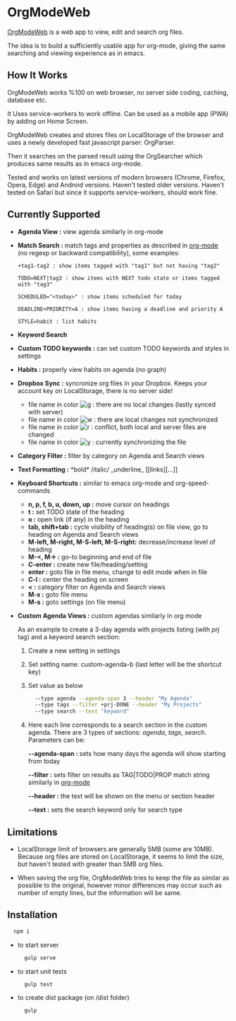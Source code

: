 # OrgModeWeb

[OrgModeWeb](https://orgmodeweb.org) is a web app to view, edit and search org files.

The idea is to build a sufficiently usable app for org-mode, giving the same searching and viewing experience as in emacs.

## How It Works

OrgModeWeb works %100 on web browser, no server side coding, caching, database etc.

It Uses service-workers to work offline. Can be used as a mobile app (PWA) by adding on Home Screen.

OrgModeWeb creates and stores files on LocalStorage of the browser and uses a newly developed fast javascript parser: OrgParser.

Then it searches on the parsed result using the OrgSearcher which produces same results as in emacs org-mode.

Tested and works on latest versions of modern browsers (Chrome, Firefox, Opera, Edge) and Android versions. Haven't tested older versions.
Haven't tested on Safari but since it supports service-workers, should work fine.

## Currently Supported

- **Agenda View :** view agenda similarly in org-mode
- **Match Search :** match tags and properties as described in [org-mode](https://orgmode.org/manual/Matching-tags-and-properties.html) (no regexp or backward compatibility), some examples:

      +tag1-tag2 : show items tagged with "tag1" but not having "tag2"

      TODO=NEXT|tag3 : show items with NEXT todo state or items tagged with "tag3"
  
      SCHEDULED="<today>" : show items scheduled for today

      DEADLINE+PRIORITY=A : show items having a deadline and priority A

      STYLE=habit : list habits

- **Keyword Search**
- **Custom TODO keywords :** can set custom TODO keywords and styles in settings
- **Habits :** properly view habits on agenda (no graph)
- **Dropbox Sync :** syncronize org files in your Dropbox. Keeps your account key on LocalStorage, there is no server side!

  - file name in color ![g](https://placehold.it/15/00ff00/000000?text=+) : there are no local changes (lastly synced with server)
  - file name in color ![w](https://placehold.it/15/ffffff/000000?text=+) : there are local changes not synchronized
  - file name in color ![r](https://placehold.it/15/ff0000/000000?text=+) : conflict, both local and server files are changed
  - file name in color ![y](https://placehold.it/15/ffff00/000000?text=+) : currently synchronizing the file

- **Category Filter :** filter by category on Agenda and Search views
- **Text Formatting :** \*bold* /italic/ \_underline_ [[links][...]]
- **Keyboard Shortcuts :** similar to emacs org-mode and org-speed-commands
  - **n, p, f, b, u, down, up :** move cursor on headings
  - **t :** set TODO state of the heading
  - **o :** open link (if any) in the heading
  - **tab, shift+tab :** cycle visibility of heading(s) on file view, go to heading on Agenda and Search views
  - **M-left, M-right, M-S-left, M-S-right:** decrease/increase level of heading
  - **M-<, M-> :** go-to beginning and end of file
  - **C-enter :** create new file/heading/setting
  - **enter :** goto file in file menu, change to edit mode when in file
  - **C-l :** center the heading on screen
  - **< :** category filter on Agenda and Search views
  - **M-x :** goto file menu
  - **M-s :** goto settings (on file menu)
- **Custom Agenda Views :** custom agendas similarly in org mode

  As an example to create a 3-day agenda with projects listing (with *prj* tag) and a keyword search section:
  1. Create a new setting in settings
  2. Set setting name: custom-agenda-b (last letter will be the shortcut key)
  3. Set value as below

      ```bash
        --type agenda --agenda-span 3 --header "My Agenda"
        --type tags --filter +prj-DONE --header "My Projects"
        --type search --text "keyword"
      ```

  4. Here each line corresponds to a search section in the custom agenda. There are 3 types of sections: *agenda*, *tags*, *search*. Parameters can be:

      **--agenda-span :** sets how many days the agenda will show starting from today

      **--filter :** sets filter on results as TAG|TODO|PROP match string similarly in [org-mode](https://orgmode.org/manual/Matching-tags-and-properties.html)

      **--header :** the text will be shown on the menu or section header

      **--text :** sets the search keyword only for search type

## Limitations

- LocalStorage limit of browsers are generally 5MB (some are 10MB). Because org files are stored on LocalStorage, it seems to limit the size, but haven't tested with greater than 5MB org files.

- When saving the org file, OrgModeWeb tries to keep the file as similar as possible to the original, however minor differences may occur such as number of empty lines, but the information will be same.

## Installation

  ```bash
    npm i
  ```

- to start server

  ```bash
    gulp serve
  ```

- to start unit tests

  ```bash
    gulp test
  ```

- to create dist package (on /dist folder)

  ```bash
    gulp
  ```